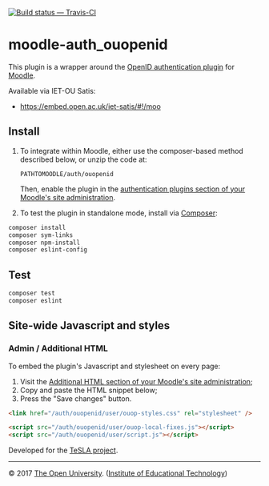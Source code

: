 
[![Build status — Travis-CI][travis-icon]][travis]


# moodle-auth_ouopenid

This plugin is a wrapper around the [OpenID authentication plugin][openid] for [Moodle][].

Available via IET-OU Satis:

* <https://embed.open.ac.uk/iet-satis/#!/moo>


## Install

1. To integrate within Moodle, either use the composer-based method described below, or unzip the code at:
    ```
    PATHTOMOODLE/auth/ouopenid
    ```

    Then, enable the plugin in the [authentication plugins section of your Moodle's site administration][auth].

2. To test the plugin in standalone mode, install via [Composer][]:

```sh
composer install
composer sym-links
composer npm-install
composer eslint-config
```

## Test

```sh
composer test
composer eslint
```

## Site-wide Javascript and styles
### Admin / Additional HTML

To embed the plugin's Javascript and stylesheet on every page:

1. Visit the [Additional HTML section of your Moodle's site administration][addhtml];
2. Copy and paste the HTML snippet below;
3. Press the "Save changes" button.


```html
<link href="/auth/ouopenid/user/ouop-styles.css" rel="stylesheet" />

<script src="/auth/ouopenid/user/ouop-local-fixes.js"></script>
<script src="/auth/ouopenid/user/script.js"></script>
```


Developed for the [TeSLA project][].

---
© 2017 [The Open University][ou]. ([Institute of Educational Technology][iet])


[auth]: http://your-moodle.example.com/admin/settings.php?section=manageauths
    "Your Moodle > Site administration > Plugins > Authentication > Manage Authentication"
[addhtml]: http://your-moodle.example.com/admin/settings.php?section=additionalhtml#admin-additionalhtmlfooter
    "Your Moodle > Site administration > Appearance > Additional HTML"

[TeSLA project]: http://tesla-project.eu/
[Moodle]: https://moodle.org/
[openid]: https://github.com/remotelearner/moodle-auth_openid
[ouopenid]: https://github.com/IET-OU/moodle-auth_ouopenid
[composer]: https://getcomposer.org/
[iet]: http://iet.open.ac.uk/
[ou]: http://www.open.ac.uk/
[travis]:  https://travis-ci.org/IET-OU/moodle-auth_ouopenid
[travis-icon]: https://api.travis-ci.org/IET-OU/moodle-auth_ouopenid.svg
    "Build status – Travis-CI (PHP + NPM/eslint)"

